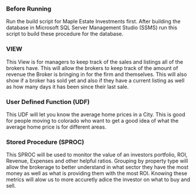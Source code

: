 ### Before Running
Run the build script for Maple Estate Investments first. After building the database in Microsoft SQL Server Management Studio (SSMS) run this script to build these procedure for the database.

### VIEW
This View is for managers to keep track of the sales and listings all of the brokers have. 
This will allow the brokers to keep track of the amount of revenue the Broker is bringing in for the firm and themselves.
This will also show if a broker has sold yet and also if they have a current listing as well as how many days it has been since their last sale.


### User Defined Function (UDF)

This UDF will let you know the average home prices in a City. 
This is good for people moving to colorado who want to get a good idea of what the average home price is for different areas.

### Stored Procedure (SPROC)

This SPROC will be used to monitor the value of an investors portfolio, ROI, Revenue, Expenses and other helpful ratios.
Grouping by property type will allow the brokerage to better understand in what sector they have the most money as well as what is providing them with the most ROI.
Knowing these metrics will alow us to more accuretly adice the investor on what to buy and sell.
